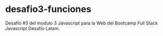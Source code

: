 # desafio3-funciones
Desafío #3 del modulo 3 Javascript para la Web del Bootcamp Full Stack Javascript Desafío Latam.
